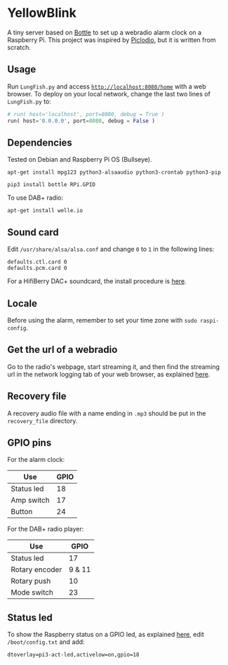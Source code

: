 # YellowBlink

A tiny server based on [Bottle](https://bottlepy.org/docs/dev/) to set up a webradio alarm clock on a Raspberry Pi. This project was inspired by [Piclodio](https://github.com/Sispheor/piclodio3), but it is written from scratch.

## Usage

Run `LungFish.py` and access [`http://localhost:8080/home`](http://localhost:8080/home) with a web browser. To deploy on your local network, change the last two lines of `LungFish.py` to:

```python
# run( host='localhost', port=8080, debug = True )
run( host='0.0.0.0', port=8080, debug = False )
```
## Dependencies

Tested on Debian and Raspberry Pi OS (Bullseye).

```
apt-get install mpg123 python3-alsaaudio python3-crontab python3-pip
```


```
pip3 install bottle RPi.GPIO
```

To use DAB+ radio:

```
apt-get install welle.io
```

## Sound card

Edit `/usr/share/alsa/alsa.conf` and change `0` to `1` in the following lines:
```
defaults.ctl.card 0
defaults.pcm.card 0
```

For a HifiBerry DAC+ soundcard, the install procedure is [here](https://www.hifiberry.com/docs/archive/hifiberry-software-configuration/).

## Locale

Before using the alarm, remember to set your time zone with `sudo raspi-config`.

## Get the url of a webradio

Go to the radio's webpage, start streaming it, and then find the streaming url in the network logging tab of your web browser, as explained [here](https://stackoverflow.com/questions/28314897/how-to-get-direct-streaming-url-from-this-flash-online-streaming-radio-station).

## Recovery file

A recovery audio file with a name ending in `.mp3` should be put in the `recovery_file` directory.

## GPIO pins

For the alarm clock:

| Use | GPIO |
|--|--|
| Status led | 18 |
| Amp switch | 17 |
| Button | 24 |

For the DAB+ radio player:

| Use | GPIO |
|--|--|
| Status led | 17 |
| Rotary encoder | 9 & 11 |
| Rotary push | 10 |
| Mode switch | 23 |

## Status led

To show the Raspberry status on a GPIO led, as explained [here](https://forums.raspberrypi.com/viewtopic.php?t=146455), edit `/boot/config.txt` and add:
```
dtoverlay=pi3-act-led,activelow=on,gpio=18
```
